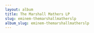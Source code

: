 ```yaml
---
layout: album
title: The Marshall Mathers LP
slug: eminem-themarshallmatherslp
album_slug: eminem-themarshallmatherslp
---
```

